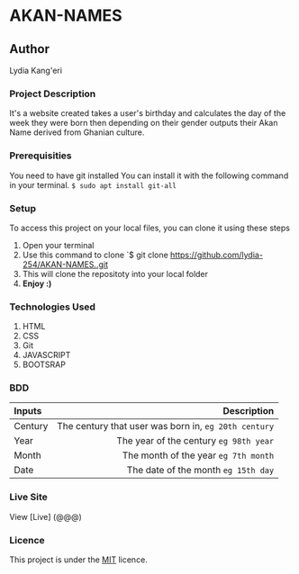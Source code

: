 # AKAN-NAMES
## Author
Lydia Kang'eri
### Project Description
It's a website created takes a user's birthday and calculates the day of the week they were born then depending on their gender outputs their Akan Name derived from Ghanian culture.
### Prerequisities
You need to have git installed
You can install it with the following command in your terminal.
`$ sudo apt install git-all`
### Setup
To access this project on your local files, you can clone it using these steps
1. Open your terminal
1. Use this command to clone `$ git clone
https://github.com/lydia-254/AKAN-NAMES..git
1. This will clone the repositoty into your local folder
1. __Enjoy :)__
### Technologies Used
1. HTML
1. CSS
1. Git
1. JAVASCRIPT
1. BOOTSRAP
### BDD
| Inputs | Description |
|:---        |          ---: |
| Century  | The century that user was born in, ``eg 20th century``|
| Year   | The year of the century ``eg 98th year``  |
| Month  | The month of the year ``eg 7th month``  |
| Date   | The date of the month ``eg 15th day`` |
### Live Site
View [Live] (@@@)
### Licence
This project is under the  [MIT](LICENSE) licence.